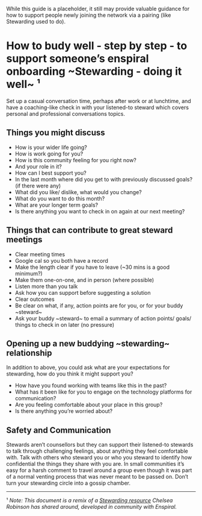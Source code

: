 While this guide is a placeholder, it still may provide valuable guidance for how to support people newly joining the network via a pairing (like Stewarding used to do).

# How to budy well - step by step - to support someone’s enspiral onboarding ~Stewarding - doing it well~ ¹

Set up a casual conversation time, perhaps after work or at lunchtime, and have a coaching-like check in with your listened-to steward which covers personal and professional conversations topics.

## Things you might discuss

- How is your wider life going?
- How is work going for you?
- How is this community feeling for you right now?
- And your role in it?
- How can I best support you?
- In the last month where did you get to with previously discussed goals? (if there were any)
- What did you like/ dislike, what would you change?
- What do you want to do this month?
- What are your longer term goals?
- Is there anything you want to check in on again at our next meeting?

## Things that can contribute to great steward meetings

- Clear meeting times
- Google cal so you both have a record
- Make the length clear if you have to leave (~30 mins is a good minimum?)
- Make them one-on-one, and in person (where possible)
- Listen more than you talk
- Ask how you can support before suggesting a solution
- Clear outcomes
- Be clear on what, if any, action points are for you, or for your buddy ~steward~
- Ask your buddy ~steward~ to email a summary of action points/ goals/ things to check in on later (no pressure)

## Opening up a new buddying ~stewarding~ relationship

In addition to above, you could ask what are your expectations for stewarding, how do you think it might support you?

- How have you found working with teams like this in the past?
- What has it been like for you to engage on the technology platforms for communication?
- Are you feeling comfortable about your place in this group?
- Is there anything you’re worried about?

## Safety and Communication

Stewards aren’t counsellors but they can support their listened-to stewards to talk through challenging feelings, about anything they feel comfortable with. Talk with others who steward you or who you steward to identify how confidential the things they share with you are. In small communities it’s easy for a harsh comment to travel around a group even though it was part of a normal venting process that was never meant to be passed on. Don’t turn your stewarding circle into a gossip chamber.

---

¹ _Note: This document is a remix of a [Stewarding resource](https://docs.google.com/document/d/19jtWPBeQvNM7uhbCjtd4JBjFtxH_RzX0Z87Qmdu8xa4/edit#) Chelsea Robinson has shared around, developed in community with Enspiral._
